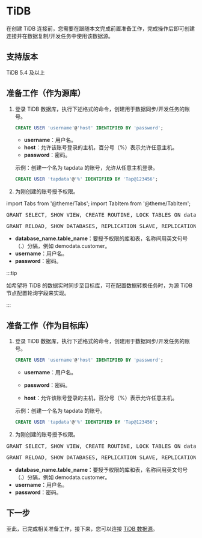 # TiDB

在创建 TiDB 连接前，您需要在跟随本文完成前置准备工作，完成操作后即可创建连接并在数据复制/开发任务中使用该数据源。

## 支持版本

TiDB 5.4 及以上

## 准备工作（作为源库）

1. 登录 TiDB 数据库，执行下述格式的命令，创建用于数据同步/开发任务的账号。

   ```sql
   CREATE USER 'username'@'host' IDENTIFIED BY 'password';
   ```

     * **username**：用户名。
     * **host**：允许该账号登录的主机，百分号（%）表示允许任意主机。
     * **password**：密码。

   示例：创建一个名为 tapdata 的账号，允许从任意主机登录。

   ```sql
   CREATE USER 'tapdata'@'%' IDENTIFIED BY 'Tap@123456';
   ```



2. 为刚创建的账号授予权限。

import Tabs from '@theme/Tabs';
import TabItem from '@theme/TabItem';

<Tabs className="unique-tabs">
    <TabItem value="onedatabase" label="授予指定库 SELECT 权限" default>
    <pre>GRANT SELECT, SHOW VIEW, CREATE ROUTINE, LOCK TABLES ON database_name.table_name TO 'username' IDENTIFIED BY 'password';</pre>
   </TabItem>
   <TabItem value="all" label="授予全局权限">
    <pre>GRANT RELOAD, SHOW DATABASES, REPLICATION SLAVE, REPLICATION CLIENT ON *.* TO 'username' IDENTIFIED BY 'password';</pre>
   </TabItem>
  </Tabs>

* **database_name.table_name**：要授予权限的库和表，名称间用英文句号（.）分隔，例如 demodata.customer。
* **username**：用户名。
* **password**：密码。



:::tip

如希望将 TiDB 的数据实时同步至目标库，可在配置数据转换任务时，为源 TiDB 节点配置轮询字段来实现。

:::


## 准备工作（作为目标库）

1. 登录 TiDB 数据库，执行下述格式的命令，创建用于数据同步/开发任务的账号。

   ```sql
   CREATE USER 'username'@'host' IDENTIFIED BY 'password';
   ```

     * **username**：用户名。

     * **password**：密码。

     * **host**：允许该账号登录的主机，百分号（%）表示允许任意主机。

   示例：创建一个名为 tapdata 的账号。

   ```sql
   CREATE USER 'tapdata'@'%' IDENTIFIED BY 'Tap@123456';
   ```



2. 为刚创建的账号授予权限。

<Tabs className="unique-tabs">
    <TabItem value="onedatabase-t" label="授予指定库 SELECT 权限" default>
    <pre>GRANT SELECT, SHOW VIEW, CREATE ROUTINE, LOCK TABLES ON database_name.table_name TO 'username' IDENTIFIED BY 'password';</pre>
   </TabItem>
   <TabItem value="all-t" label="授予全局权限">
    <pre>GRANT RELOAD, SHOW DATABASES, REPLICATION SLAVE, REPLICATION CLIENT ON *.* TO 'username' IDENTIFIED BY 'password';</pre>
   </TabItem>
  </Tabs>

* **database_name.table_name**：要授予权限的库和表，名称间用英文句号（.）分隔，例如 demodata.customer。
* **username**：用户名。
* **password**：密码。



## 下一步

至此，已完成相关准备工作，接下来，您可以连接 [TiDB 数据源](../../user-guide/connect-database/beta/connect-tidb.md)。
